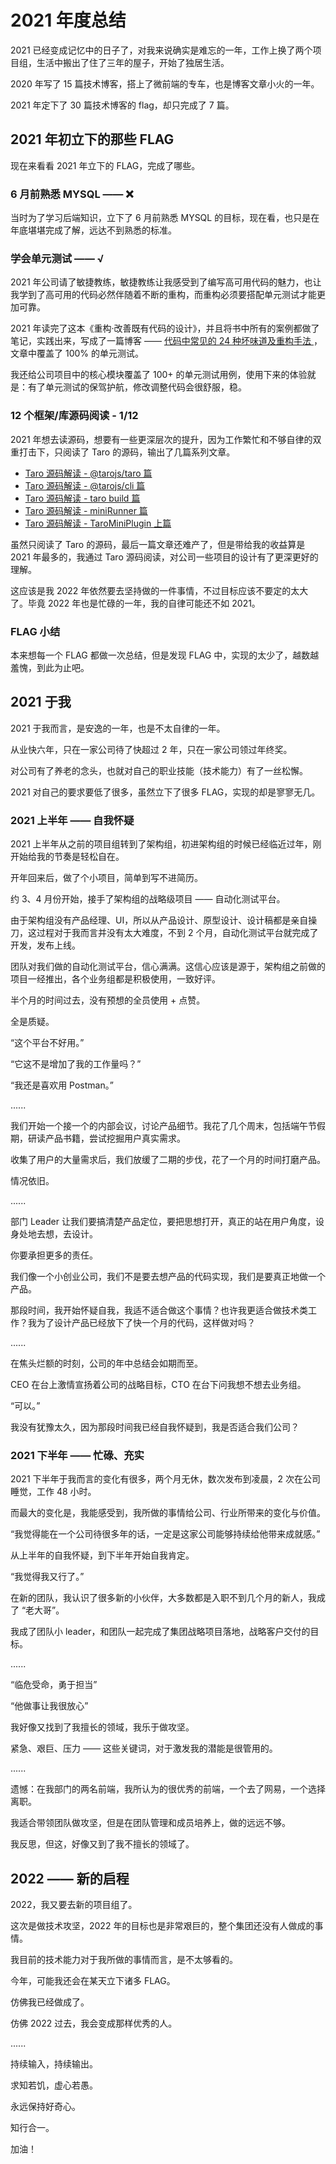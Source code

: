 # 2021 年度总结

2021 已经变成记忆中的日子了，对我来说确实是难忘的一年，工作上换了两个项目组，生活中搬出了住了三年的屋子，开始了独居生活。

2020 年写了 15 篇技术博客，搭上了微前端的专车，也是博客文章小火的一年。

2021 年定下了 30 篇技术博客的 flag，却只完成了 7 篇。

## 2021 年初立下的那些 FLAG

现在来看看 2021 年立下的 FLAG，完成了哪些。

### 6 月前熟悉 MYSQL —— ❌

当时为了学习后端知识，立下了 6 月前熟悉 MYSQL 的目标，现在看，也只是在年底堪堪完成了解，远达不到熟悉的标准。

### 学会单元测试 —— √

2021 年公司请了敏捷教练，敏捷教练让我感受到了编写高可用代码的魅力，也让我学到了高可用的代码必然伴随着不断的重构，而重构必须要搭配单元测试才能更加可靠。

2021 年读完了这本《重构·改善既有代码的设计》，并且将书中所有的案例都做了笔记，实践出来，写成了一篇博客 —— [代码中常见的 24 种坏味道及重构手法
](https://github.com/a1029563229/Blogs/tree/master/Introduction/refactor)，文章中覆盖了 100% 的单元测试。

我还给公司项目中的核心模块覆盖了 100+ 的单元测试用例，使用下来的体验就是：有了单元测试的保驾护航，修改调整代码会很舒服，稳。

### 12 个框架/库源码阅读 - 1/12

2021 年想去读源码，想要有一些更深层次的提升，因为工作繁忙和不够自律的双重打击下，只阅读了 Taro 的源码，输出了几篇系列文章。

- [Taro 源码解读 - @tarojs/taro 篇](https://github.com/a1029563229/Blogs/tree/master/Source-Code/taro/1.md)
- [Taro 源码解读 - @tarojs/cli 篇](https://github.com/a1029563229/Blogs/tree/master/Source-Code/taro/2.md)
- [Taro 源码解读 - taro build 篇](https://github.com/a1029563229/Blogs/tree/master/Source-Code/taro/3.md)
- [Taro 源码解读 - miniRunner 篇](https://github.com/a1029563229/Blogs/tree/master/Source-Code/taro/4.md)
- [Taro 源码解读 - TaroMiniPlugin 上篇](https://github.com/a1029563229/Blogs/tree/master/Source-Code/taro/5.md)

虽然只阅读了 Taro 的源码，最后一篇文章还难产了，但是带给我的收益算是 2021 年最多的，我通过 Taro 源码阅读，对公司一些项目的设计有了更深更好的理解。

这应该是我 2022 年依然要去坚持做的一件事情，不过目标应该不要定的太大了。毕竟 2022 年也是忙碌的一年，我的自律可能还不如 2021。

### FLAG 小结

本来想每一个 FLAG 都做一次总结，但是发现 FLAG 中，实现的太少了，越数越羞愧，到此为止吧。

## 2021 于我

2021 于我而言，是安逸的一年，也是不太自律的一年。

从业快六年，只在一家公司待了快超过 2 年，只在一家公司领过年终奖。

对公司有了养老的念头，也就对自己的职业技能（技术能力）有了一丝松懈。

2021 对自己的要求要低了很多，虽然立下了很多 FLAG，实现的却是寥寥无几。

### 2021 上半年 —— 自我怀疑

2021 上半年从之前的项目组转到了架构组，初进架构组的时候已经临近过年，刚开始给我的节奏是轻松自在。

开年回来后，做了个小项目，简单到写不进简历。

约 3、4 月份开始，接手了架构组的战略级项目 —— 自动化测试平台。

由于架构组没有产品经理、UI，所以从产品设计、原型设计、设计稿都是亲自操刀，这过程对于我而言并没有太大难度，不到 2 个月，自动化测试平台就完成了开发，发布上线。

团队对我们做的自动化测试平台，信心满满。这信心应该是源于，架构组之前做的项目一经推出，各个业务组都是积极使用，一致好评。

半个月的时间过去，没有预想的全员使用 + 点赞。

全是质疑。

“这个平台不好用。”

“它这不是增加了我的工作量吗？”

“我还是喜欢用 Postman。”

......

我们开始一个接一个的内部会议，讨论产品细节。我花了几个周末，包括端午节假期，研读产品书籍，尝试挖掘用户真实需求。

收集了用户的大量需求后，我们放缓了二期的步伐，花了一个月的时间打磨产品。

情况依旧。

......

部门 Leader 让我们要搞清楚产品定位，要把思想打开，真正的站在用户角度，设身处地去想，去设计。

你要承担更多的责任。

我们像一个小创业公司，我们不是要去想产品的代码实现，我们是要真正地做一个产品。

那段时间，我开始怀疑自我，我适不适合做这个事情？也许我更适合做技术类工作？我为了设计产品已经放下了快一个月的代码，这样做对吗？

......

在焦头烂额的时刻，公司的年中总结会如期而至。

CEO 在台上激情宣扬着公司的战略目标，CTO 在台下问我想不想去业务组。

“可以。”

我没有犹豫太久，因为那段时间我已经自我怀疑到，我是否适合我们公司？

### 2021 下半年 —— 忙碌、充实

2021 下半年于我而言的变化有很多，两个月无休，数次发布到凌晨，2 次在公司睡觉，工作 48 小时。

而最大的变化是，我能感受到，我所做的事情给公司、行业所带来的变化与价值。

“我觉得能在一个公司待很多年的话，一定是这家公司能够持续给他带来成就感。”

从上半年的自我怀疑，到下半年开始自我肯定。

“我觉得我又行了。”

在新的团队，我认识了很多新的小伙伴，大多数都是入职不到几个月的新人，我成了 “老大哥”。

我成了团队小 leader，和团队一起完成了集团战略项目落地，战略客户交付的目标。

......

“临危受命，勇于担当”

“他做事让我很放心”

我好像又找到了我擅长的领域，我乐于做攻坚。

紧急、艰巨、压力 —— 这些关键词，对于激发我的潜能是很管用的。

......

遗憾：在我部门的两名前端，我所认为的很优秀的前端，一个去了网易，一个选择离职。

我适合带领团队做攻坚，但是在团队管理和成员培养上，做的远远不够。

我反思，但这，好像又到了我不擅长的领域了。

## 2022 —— 新的启程

2022，我又要去新的项目组了。

这次是做技术攻坚，2022 年的目标也是非常艰巨的，整个集团还没有人做成的事情。

我目前的技术能力对于我所做的事情而言，是不太够看的。

今年，可能我还会在某天立下诸多 FLAG。

仿佛我已经做成了。

仿佛 2022 过去，我会变成那样优秀的人。

......

持续输入，持续输出。

求知若饥，虚心若愚。

永远保持好奇心。

知行合一。

加油！